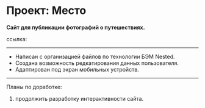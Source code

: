 # Проект: Место

**Сайт для публикации фотографий о путешествиях.**

ссылка: 

---
- Написан с организацией файлов по технологии БЭМ Nested.
- Создана возможность редкатирования данных пользователя.
- Адаптирован под экран мобильных устройств.

---
Планы по доработке:

1. продолжить разработку интерактивности сайта.